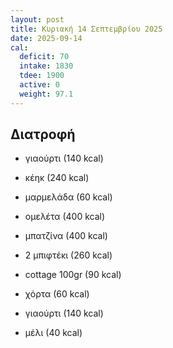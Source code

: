 ```yaml
---
layout: post
title: Κυριακή 14 Σεπτεμβρίου 2025
date: 2025-09-14
cal:
  deficit: 70
  intake: 1830
  tdee: 1900
  active: 0
  weight: 97.1
---
```


## Διατροφή

- γιαούρτι (140 kcal)
- κέηκ (240 kcal)
- μαρμελάδα (60 kcal)

- ομελέτα (400 kcal)
- μπατζίνα (400 kcal)

- 2 μπιφτέκι (260 kcal)
- cottage 100gr (90 kcal)
- χόρτα (60 kcal)

- γιαούρτι (140 kcal)
- μέλι (40 kcal)

<!---  ![pic](/pics/2025-09-14/yogurt.jpg)<br> -->
